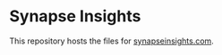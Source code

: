 # Synapse Insights  

This repository hosts the files for [synapseinsights.com](http://www.synapseinsights.com/).